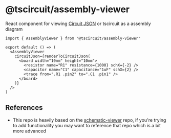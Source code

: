# @tscircuit/assembly-viewer

React component for viewing [Circuit JSON](https://github.com/tscircuit/circuit-json) or tscircuit as a assembly diagram

```tsx
import { AssemblyViewer } from "@tscircuit/assembly-viewer"

export default () => (
  <AssemblyViewer
    circuitJson={renderToCircuitJson(
      <board width="10mm" height="10mm">
        <resistor name="R1" resistance={1000} schX={-2} />
        <capacitor name="C1" capacitance="1uF" schX={2} />
        <trace from=".R1 .pin2" to=".C1 .pin1" />
      </board>
    )}
  />
)
```

## References

- This repo is heavily based on the [schematic-viewer](https://github.com/tscircuit/schematic-viewer) repo, if you're trying to add functionality you may
  want to reference that repo which is a bit more advanced
